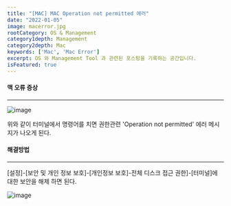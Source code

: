 ```yaml
---
title: "[MAC] MAC Operation not permitted 에러"
date: "2022-01-05"
image: macerror.jpg
rootCategory: OS & Management
category1depth: Management
category2depth: Mac
keywords: ['Mac', 'Mac Error']
excerpt: OS 와 Management Tool 과 관련된 포스팅을 기록하는 공간입니다.
isFeatured: true
---
```




#### 맥 오류 증상

---

![image](https://user-images.githubusercontent.com/56063287/148237458-eb18e550-563c-4749-b708-37f5e89812d9.png)

위와 같이 터미널에서 명령어를 치면 권한관련 'Operation not permitted' 에러 메시지가 나오게 된다.

#### 해결방법

---

[설정]-[보안 및 개인 정보 보호]-[개인정보 보호]-전체 디스크 접근 권한]-[터미널]에 대한 보안을 해제 하면 된다.

![image](https://user-images.githubusercontent.com/56063287/148237680-c3522202-fb97-466a-b890-1c65ed66a4c6.png)
